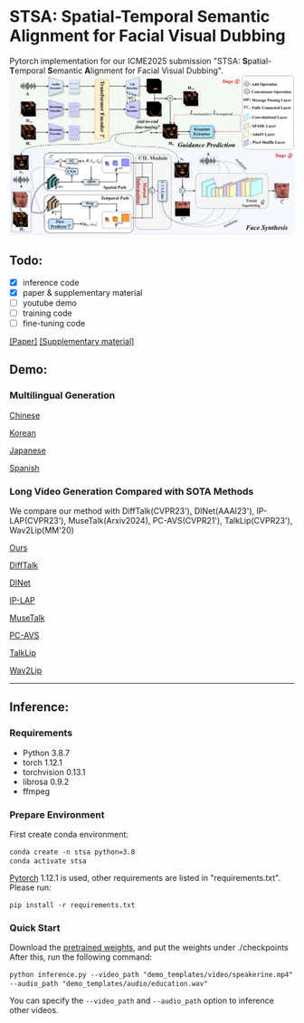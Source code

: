 # STSA: Spatial-Temporal Semantic Alignment for Facial Visual Dubbing

Pytorch implementation for our ICME2025 submission "STSA: **S**patial-**T**emporal **S**emantic **A**lignment for Facial Visual Dubbing".
![framework](inserts/model.png)
## Todo:
- [x] inference code
- [x] paper & supplementary material
- [ ] youtube demo 
- [ ] training code
- [ ] fine-tuning code 

[[Paper]](https://arxiv.org/abs/2503.23039) [[Supplementary material]](https://github.com/user-attachments/files/19544422/supp.pdf)

## Demo:
### Multilingual Generation

[Chinese](https://github.com/user-attachments/assets/4e52356a-ed42-40ef-9ea3-5ffca7bbd3d1)

[Korean](https://github.com/user-attachments/assets/e71cce15-0a18-45e5-b253-52c5e9fc4064)

[Japanese](https://github.com/user-attachments/assets/3880dc0d-aa2c-4ba7-8793-a29ab33dd129)

[Spanish](https://github.com/user-attachments/assets/3fc89023-1b10-4902-a950-130c359ac81e)

### Long Video Generation Compared with SOTA Methods
We compare our method with DiffTalk(CVPR23'), DINet(AAAI23'), IP-LAP(CVPR23'), MuseTalk(Arxiv2024), PC-AVS(CVPR21'), TalkLip(CVPR23'), Wav2Lip(MM'20)

[Ours](https://github.com/user-attachments/assets/b6e9b594-4e7a-41f3-ad8e-1998caa12b3b)

[DiffTalk](https://github.com/user-attachments/assets/297fcb43-00f4-4d81-a022-70f07867ce03)

[DINet](https://github.com/user-attachments/assets/10b7ea15-0d01-4bcd-a036-fbe58b8bda33)

[IP-LAP](https://github.com/user-attachments/assets/55466ea9-2d30-42cc-8ed8-ffe8878f2eb7)

[MuseTalk](https://github.com/user-attachments/assets/4233c7cb-8eb4-4977-8239-3c39055fc27f)

[PC-AVS](https://github.com/user-attachments/assets/ca5e0b92-249a-4fe1-bf53-85d21e09e059)

[TalkLip](https://github.com/user-attachments/assets/e5e3d6ac-75dd-443f-af79-c60b94c7062c)

[Wav2Lip](https://github.com/user-attachments/assets/0fe501d0-1c83-48c6-8998-6958377e9d4e)

---
## Inference:
### Requirements
- Python 3.8.7
- torch 1.12.1
- torchvision 0.13.1
- librosa 0.9.2
- ffmpeg

### Prepare Environment
First create conda environment:
```
conda create -n stsa python=3.8
conda activate stsa
```
[Pytorch](https://pytorch.org/)  1.12.1 is used, other requirements are listed in "requirements.txt". Please run:
```
pip install -r requirements.txt
```
### Quick Start
Download the [pretrained weights](https://www.jianguoyun.com/p/DW9UAjMQqcOQDRiotuMFIAA), and put the weights under ./checkpoints 
After this, run the following command:
```
python inference.py --video_path "demo_templates/video/speakerine.mp4" --audio_path "demo_templates/audio/education.wav"
```
You can specify the `--video_path` and `--audio_path` option to inference other videos.

